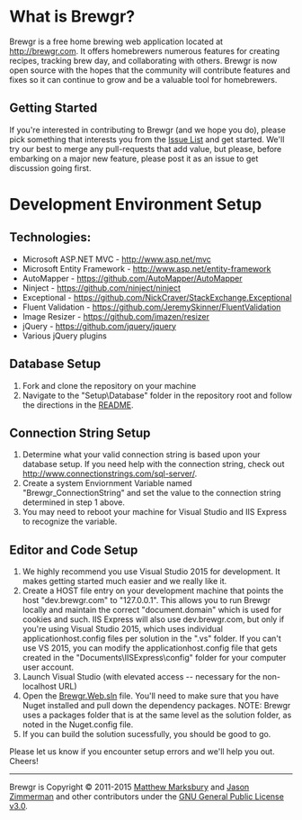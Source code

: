 What is Brewgr?
======
Brewgr is a free home brewing web application located at http://brewgr.com.  It offers homebrewers numerous features for creating recipes, tracking brew day, and collaborating with others.  Brewgr is now open source with the hopes that the community will contribute features and fixes so it can continue to grow and be a valuable tool for homebrewers.

Getting Started
----------------------------
If you're interested in contributing to Brewgr (and we hope you do), please pick something that interests you from the [Issue List](https://github.com/ctorx/brewgr/issues) and get started.  We'll try our best to merge any pull-requests that add value, but please, before embarking on a major new feature, please post it as an issue to get discussion going first.

Development Environment Setup
========

Technologies:
----------------------------
* Microsoft ASP.NET MVC - http://www.asp.net/mvc
* Microsoft Entity Framework - http://www.asp.net/entity-framework
* AutoMapper - https://github.com/AutoMapper/AutoMapper
* Ninject - https://github.com/ninject/ninject
* Exceptional - https://github.com/NickCraver/StackExchange.Exceptional
* Fluent Validation - https://github.com/JeremySkinner/FluentValidation
* Image Resizer - https://github.com/imazen/resizer
* jQuery - https://github.com/jquery/jquery
* Various jQuery plugins

Database Setup
--------------------------
1. Fork and clone the repository on your machine
2. Navigate to the "Setup\Database" folder in the repository root and follow the directions in the  [README](Setup/Database/README.md).

Connection String Setup
----------------------------
1. Determine what your valid connection string is based upon your database setup.  If you need help with the connection string, check out http://www.connectionstrings.com/sql-server/.
2. Create a system Enviornment Variable named "Brewgr_ConnectionString" and set the value to the connection string determined in step 1 above. 
3. You may need to reboot your machine for Visual Studio and IIS Express to recognize the variable.

Editor and Code Setup
----------------------------
1. We highly recommend you use Visual Studio 2015 for development.  It makes getting started much easier and we really like it.
2. Create a HOST file entry on your development machine that points the host "dev.brewgr.com" to "127.0.0.1".  This allows you to run Brewgr locally and maintain the correct "document.domain" which is used for cookies and such.  IIS Express will also use dev.brewgr.com, but only if you're using Visual Studio 2015, which uses individual applicationhost.config files per solution in the ".vs" folder.  If you can't use VS 2015, you can modify the applicationhost.config file that gets created in the "Documents\IISExpress\config" folder for your computer user account.
3. Launch Visual Studio (with elevated access -- necessary for the non-localhost URL)
4. Open the [Brewgr.Web.sln](Brewgr.Web.sln) file.  You'll need to make sure that you have Nuget installed and pull down the dependency packages.  NOTE: Brewgr uses a packages folder that is at the same level as the solution folder, as noted in the Nuget.config file.
5. If you can build the solution sucessfully, you should be good to go.
 
Please let us know if you encounter setup errors and we'll help you out.  Cheers!


---------
Brewgr is Copyright &copy; 2011-2015 [Matthew Marksbury](https://github.com/ctorx) and [Jason Zimmerman](https://github.com/SingleSpeed) and other contributors under the [GNU General Public License v3.0](LICENSE.txt).

